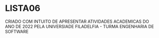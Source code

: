 # LISTA06

CRIADO COM INTUITO DE APRESENTAR ATIVIDADES ACADEMICAS DO ANO DE 2022 PELA UNIVERSIADE FILADELFIA - TURMA ENGENHARIA DE SOFTWARE

